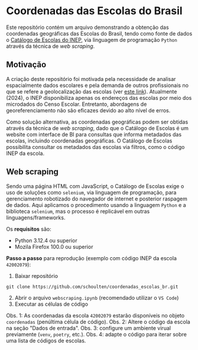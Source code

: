# Coordenadas das Escolas do Brasil

Este repositório contém um arquivo demonstrando a obtenção das coordenadas geográficas das Escolas do Brasil, tendo como fonte de dados o [Catálogo de Escolas do INEP](https://www.gov.br/inep/pt-br/acesso-a-informacao/dados-abertos/inep-data/catalogo-de-escolas), via linguagem de programação `Python` através da técnica de *web scraping*.

## Motivação

A criação deste repositório foi motivada pela necessidade de analisar espacialmente dados escolares e pela demanda de outros profissionais no que se refere a geolocalização das escolas (ver [este link](https://groups.google.com/g/qgisbrasil/c/m3fCa5B1jDk)). Atualmente (2024), o INEP disponibiliza apenas os endereços das escolas por meio dos microdados do Censo Escolar. Entretanto, abordagens de georeferenciamento não são eficazes devido ao alto nível de erros.

Como solução alternativa, as coordenadas geográficas podem ser obtidas através da técnica de *web scraping*, dado que o Catálogo de Escolas é um website com interface de BI para consultas que informa metadados das escolas, incluindo coordenadas geográficas. O Catálogo de Escolas possibilita consultar os metadados das escolas via filtros, como o código INEP da escola.

## Web scraping

Sendo uma página HTML com JavaScript, o Catálogo de Escolas exige o uso de soluções como `selenium`, via linguagem de programação, para gerenciamento robotizado do navegador de internet e posterior raspagem de dados. Aqui aplicamos o procedimento usando a linguagem `Python` e a biblioteca `selenium`, mas o processo é replicável em outras linguagens/frameworks.

Os **requisitos** são:

- Python 3.12.4 ou superior
- Mozila Firefox 100.0 ou superior

**Passo a passo** para reprodução (exemplo com código INEP da escola `42002079`):

1. Baixar repositório

```
git clone https://github.com/schoulten/coordenadas_escolas_br.git
```

2. Abrir o arquivo `webscraping.ipynb` (recomendado utilizar o `VS Code`)
3. Executar as células de código

Obs. 1: As coordenadas da escola `42002079` estarão disponíveis no objeto `coordenadas` (penúltima célula de código).
Obs. 2: Altere o código da escola na seção "Dados de entrada".
Obs. 3: configure um ambiente virual previamente (`venv`, `poetry`, etc.).
Obs. 4: adapte o código para iterar sobre uma lista de códigos de escolas.